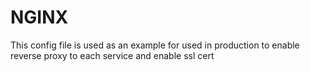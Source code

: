 # NGINX 
This config file is used as an example for used in production 
to enable reverse proxy to each service and enable ssl cert  